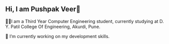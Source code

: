 ## Hi, I am Pushpak Veer👋

👨‍🎓I am a Third Year Computer Engineering student, currently studying at D. Y. Patil College Of Engineering, Akurdi, Pune.

🔭 I’m currently working on my development skills.

<!--
**pushpakveer/pushpakveer** is a ✨ _special_ ✨ repository because its `README.md` (this file) appears on your GitHub profile.

Here are some ideas to get you started:

- 🔭 I’m currently working on ...
- 🌱 I’m currently learning ...
- 👯 I’m looking to collaborate on ...
- 🤔 I’m looking for help with ...
- 💬 Ask me about ...
- 📫 How to reach me: ...
- 😄 Pronouns: ...
- ⚡ Fun fact: ...
-->
